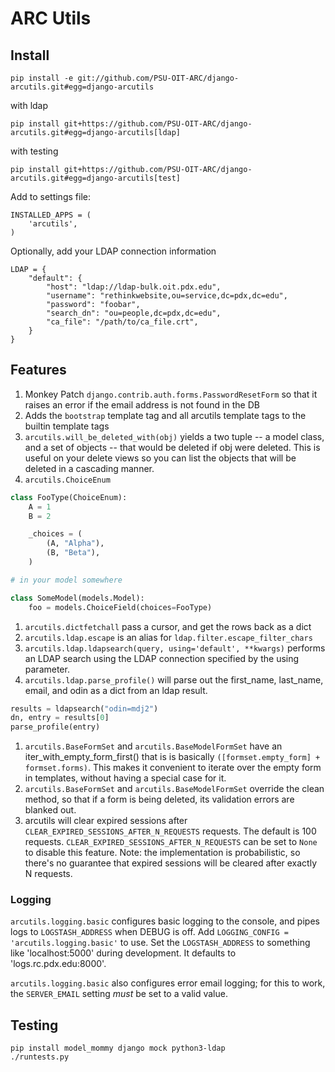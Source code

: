 # ARC Utils

## Install

    pip install -e git://github.com/PSU-OIT-ARC/django-arcutils.git#egg=django-arcutils

with ldap

    pip install git+https://github.com/PSU-OIT-ARC/django-arcutils.git#egg=django-arcutils[ldap]

with testing

    pip install git+https://github.com/PSU-OIT-ARC/django-arcutils.git#egg=django-arcutils[test]

Add to settings file:

    INSTALLED_APPS = (
        'arcutils',
    )

Optionally, add your LDAP connection information

    LDAP = {
        "default": {
            "host": "ldap://ldap-bulk.oit.pdx.edu",
            "username": "rethinkwebsite,ou=service,dc=pdx,dc=edu",
            "password": "foobar",
            "search_dn": "ou=people,dc=pdx,dc=edu",
            "ca_file": "/path/to/ca_file.crt",
        }
    }


## Features

1. Monkey Patch `django.contrib.auth.forms.PasswordResetForm` so that it raises an error if the email address is not found in the DB
1. Adds the `bootstrap` template tag and all arcutils template tags to the builtin template tags
1. `arcutils.will_be_deleted_with(obj)` yields a two tuple -- a model class, and a set of objects -- that would be deleted if obj were deleted. This is useful on your delete views so you can list the objects that will be deleted in a cascading manner.
1. `arcutils.ChoiceEnum`
```python
class FooType(ChoiceEnum):
    A = 1
    B = 2

    _choices = (
        (A, "Alpha"),
        (B, "Beta"),
    )

# in your model somewhere

class SomeModel(models.Model):
    foo = models.ChoiceField(choices=FooType)

```
1. `arcutils.dictfetchall` pass a cursor, and get the rows back as a dict
1. `arcutils.ldap.escape` is an alias for `ldap.filter.escape_filter_chars`
1. `arcutils.ldap.ldapsearch(query, using='default', **kwargs)` performs an LDAP search using the LDAP connection specified by the using parameter.
1. `arcutils.ldap.parse_profile()` will parse out the first_name, last_name, email, and odin as a dict from an ldap result.
```python
results = ldapsearch("odin=mdj2")
dn, entry = results[0]
parse_profile(entry)
```
1. `arcutils.BaseFormSet` and `arcutils.BaseModelFormSet` have an iter_with_empty_form_first() that is is basically `([formset.empty_form] + formset.forms)`. This makes it convenient to iterate over the empty form in templates, without having a special case for it.
1. `arcutils.BaseFormSet` and `arcutils.BaseModelFormSet` override the clean method, so that if a form is being deleted, its validation errors are blanked out.
1. arcutils will clear expired sessions after `CLEAR_EXPIRED_SESSIONS_AFTER_N_REQUESTS` requests.
   The default is 100 requests. `CLEAR_EXPIRED_SESSIONS_AFTER_N_REQUESTS` can be set to `None` to
   disable this feature. Note: the implementation is probabilistic, so there's no guarantee that
   expired sessions will be cleared after exactly N requests.

### Logging

`arcutils.logging.basic` configures basic logging to the console, and pipes logs to
`LOGSTASH_ADDRESS` when DEBUG is off. Add `LOGGING_CONFIG = 'arcutils.logging.basic'` to use. Set
the `LOGSTASH_ADDRESS` to something like 'localhost:5000' during development. It defaults to
'logs.rc.pdx.edu:8000'.

`arcutils.logging.basic` also configures error email logging; for this to work, the `SERVER_EMAIL`
setting *must* be set to a valid value.


## Testing

    pip install model_mommy django mock python3-ldap
    ./runtests.py
